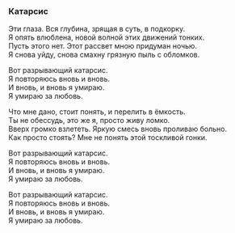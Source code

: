 ### Катарсис  

Эти глаза. Вся глубина, зрящая в суть, в подкорку.  
Я опять влюблена, новой волной этих движений тонких.  
Пусть этого нет. Этот рассвет мною придуман ночью.  
Я снова уйду, снова смахну грязную пыль с обломков.  

Вот разрывающий катарсис.  
Я повторяюсь вновь и вновь.  
И вновь, и вновь я умираю.  
Я умираю за любовь.  

Что мне дано, стоит понять, и перелить в ёмкость.  
Ты не обессудь, это же я, просто живу ломко.  
Вверх громко взлететь. Яркую смесь вновь проливаю больно.  
Как просто стоять? Мне не понять этой тоскливой гонки.  

Вот разрывающий катарсис.  
Я повторяюсь вновь и вновь.  
И вновь, и вновь я умираю.  
Я умираю за любовь.  

Вот разрывающий катарсис.  
Я повторяюсь вновь и вновь.  
И вновь, и вновь я умираю.  
Я умираю за любовь.  
